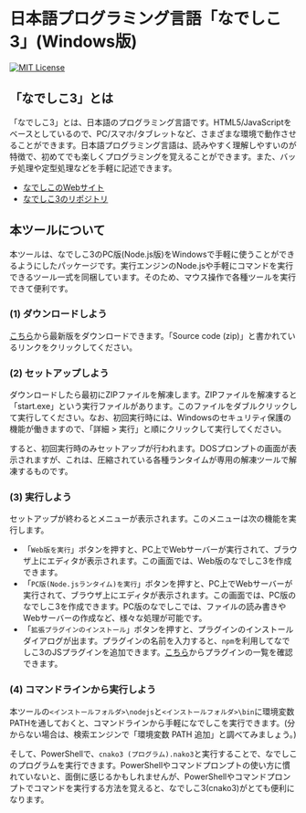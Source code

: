# 日本語プログラミング言語「なでしこ3」(Windows版)

[![MIT License](https://img.shields.io/badge/license-MIT-blue.svg?style=flat)](LICENSE)

## 「なでしこ3」とは

「なでしこ3」とは、日本語のプログラミング言語です。HTML5/JavaScriptをベースとしているので、PC/スマホ/タブレットなど、さまざまな環境で動作させることができます。日本語プログラミング言語は、読みやすく理解しやすいのが特徴で、初めてでも楽しくプログラミングを覚えることができます。また、バッチ処理や定型処理などを手軽に記述できます。

- [なでしこのWebサイト](https://nadesi.com/top/)
- [なでしこ3のリポジトリ](https://github.com/kujirahand/nadesiko3)

## 本ツールについて

本ツールは、なでしこ3のPC版(Node.js版)をWindowsで手軽に使うことができるようにしたパッケージです。実行エンジンのNode.jsや手軽にコマンドを実行できるツール一式を同梱しています。そのため、マウス操作で各種ツールを実行できて便利です。

### (1) ダウンロードしよう

[こちら](https://github.com/kujirahand/nadesiko3win32/releases)から最新版をダウンロードできます。「Source code (zip)」と書かれているリンクをクリックしてください。

### (2) セットアップしよう

ダウンロードしたら最初にZIPファイルを解凍します。ZIPファイルを解凍すると「start.exe」という実行ファイルがあります。このファイルをダブルクリックして実行してください。なお、初回実行時には、Windowsのセキュリティ保護の機能が働きますので、「詳細 > 実行」と順にクリックして実行してください。

すると、初回実行時のみセットアップが行われます。DOSプロンプトの画面が表示されますが、これは、圧縮されている各種ランタイムが専用の解凍ツールで解凍するものです。

### (3) 実行しよう

セットアップが終わるとメニューが表示されます。このメニューは次の機能を実行します。

- 「`Web版を実行`」ボタンを押すと、PC上でWebサーバーが実行されて、ブラウザ上にエディタが表示されます。この画面では、Web版のなでしこ3を作成できます。
- 「`PC版(Node.jsランタイム)を実行`」ボタンを押すと、PC上でWebサーバーが実行されて、ブラウザ上にエディタが表示されます。この画面では、PC版のなでしこ3を作成できます。PC版のなでしこでは、ファイルの読み書きやWebサーバーの作成など、様々な処理が可能です。
- 「`拡張プラグインのインストール`」ボタンを押すと、プラグインのインストールダイアログが出ます。プラグインの名前を入力すると、`npm`を利用してなでしこ3のJSプラグインを追加できます。[こちら](https://www.npmjs.com/search?q=nadesiko3-)からプラグインの一覧を確認できます。

### (4) コマンドラインから実行しよう

本ツールの`<インストールフォルダ>\nodejs`と`<インストールフォルダ>\bin`に環境変数PATHを通しておくと、コマンドラインから手軽になでしこを実行できます。(分からない場合は、検索エンジンで「環境変数 PATH 追加」と調べてみましょう。)

そして、PowerShellで、`cnako3 (プログラム).nako3`と実行することで、なでしこのプログラムを実行できます。PowerShellやコマンドプロンプトの使い方に慣れていないと、面倒に感じるかもしれませんが、PowerShellやコマンドプロンプトでコマンドを実行する方法を覚えると、なでしこ3(cnako3)がとても便利になります。




